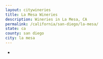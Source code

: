 ```yaml
---
layout: citywineries
title: La Mesa Wineries
description: Wineries in La Mesa, CA
permalink: /california/san-diego/la-mesa/
state: ca
county: san diego
city: la mesa
---
```

-
